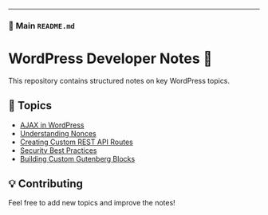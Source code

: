 
---

### 📜 **Main `README.md`**
# WordPress Developer Notes 📖

This repository contains structured notes on key WordPress topics.

## 📂 Topics
- [AJAX in WordPress](ajax/README.md)
- [Understanding Nonces](nonce/README.md)
- [Creating Custom REST API Routes](custom-routes/README.md)
- [Security Best Practices](security/README.md)
- [Building Custom Gutenberg Blocks](blocks/README.md)

## 💡 Contributing
Feel free to add new topics and improve the notes!
